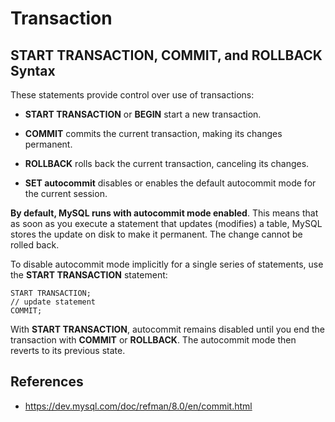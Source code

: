 # Transaction

## START TRANSACTION, COMMIT, and ROLLBACK Syntax

These statements provide control over use of transactions:

- <b>START TRANSACTION</b> or <b>BEGIN</b> start a new transaction.

- <b>COMMIT</b> commits the current transaction, making its changes permanent.

- <b>ROLLBACK</b> rolls back the current transaction, canceling its changes.

- <b>SET autocommit</b> disables or enables the default autocommit mode for the current session.

<b>By default, MySQL runs with autocommit mode enabled</b>. This means that as soon as you execute a statement that 
updates (modifies) a table, MySQL stores the update on disk to make it permanent. The change cannot be rolled back.

To disable autocommit mode implicitly for a single series of statements, use the <b>START TRANSACTION</b> statement:

```
START TRANSACTION;
// update statement
COMMIT;
```

With <b>START TRANSACTION</b>, autocommit remains disabled until you end the transaction with <b>COMMIT</b> or <b>ROLLBACK</b>.
The autocommit mode then reverts to its previous state.

## References
- https://dev.mysql.com/doc/refman/8.0/en/commit.html